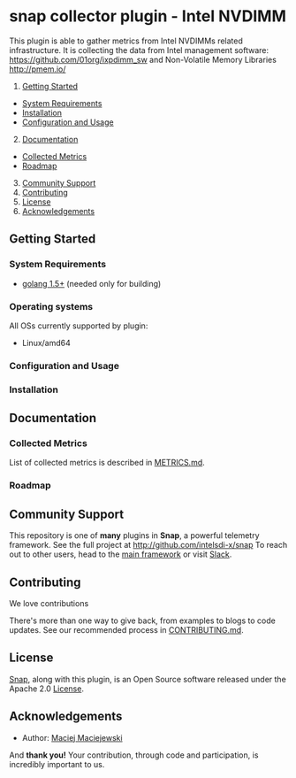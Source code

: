 # snap collector plugin - Intel NVDIMM

This plugin is able to gather metrics from Intel NVDIMMs related infrastructure. It is collecting the data from Intel management software: https://github.com/01org/ixpdimm_sw and Non-Volatile Memory Libraries http://pmem.io/

1. [Getting Started](#getting-started)
  * [System Requirements](#system-requirements)
  * [Installation](#installation)
  * [Configuration and Usage](#configuration-and-usage)
2. [Documentation](#documentation)
  * [Collected Metrics](#collected-metrics)
  * [Roadmap](#roadmap)
3. [Community Support](#community-support)
4. [Contributing](#contributing)
5. [License](#license-and-authors)
6. [Acknowledgements](#acknowledgements)

## Getting Started


### System Requirements
* [golang 1.5+](https://golang.org/dl/)  (needed only for building)

### Operating systems
All OSs currently supported by plugin:
* Linux/amd64

### Configuration and Usage


### Installation


## Documentation

### Collected Metrics

List of collected metrics is described in [METRICS.md](METRICS.md).

### Roadmap

## Community Support
This repository is one of **many** plugins in **Snap**, a powerful telemetry framework. See the full project at http://github.com/intelsdi-x/snap
To reach out to other users, head to the [main framework](https://github.com/intelsdi-x/snap#community-support) or visit [Slack](http://slack.snap-telemetry.io).

## Contributing
We love contributions

There's more than one way to give back, from examples to blogs to code updates. See our recommended process in [CONTRIBUTING.md](CONTRIBUTING.md).

## License
[Snap](http://github.com:intelsdi-x/snap), along with this plugin, is an Open Source software released under the Apache 2.0 [License](LICENSE).

## Acknowledgements

* Author: [Maciej Maciejewski](https://github.com/Maciuch)

And **thank you!** Your contribution, through code and participation, is incredibly important to us.
